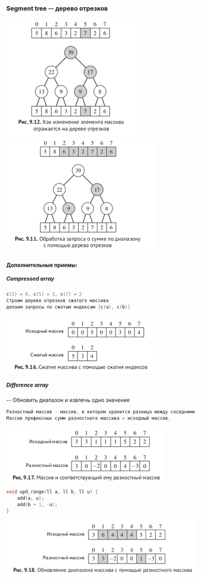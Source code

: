 ### Segment tree -- дерево отрезков

![](img/add.png)
![](img/sum.png)

#### Дополнительные приемы:


##### Compressed array

```c++
c(2) = 0, c(5) = 1, c(7) = 2
Строим дерево отрезков сжатого массива
делаем запросы по сжатым индексам [c(a), c(b)]
```

![](img/compressed_arr.png)

##### Difference array

-- Обновить диапазон и извлечь одно значение

```c++
Разностный массив - массив, в котором хранится разница между соседними элементами.
Массив префиксных сумм разностного массива = исходный массив.
```

![](img/diff_arr.png)

```c++
void upd_range(ll a, ll b, ll u) {
    add(a, u);
    add(b + 1, -u);
}
```

![](img/diff_arr_add.png)